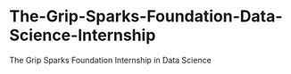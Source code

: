 # The-Grip-Sparks-Foundation-Data-Science-Internship
The Grip Sparks Foundation Internship in Data Science 

